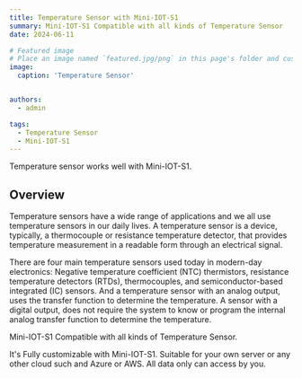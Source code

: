 ```yaml
---
title: Temperature Sensor with Mini-IOT-S1
summary: Mini-IOT-S1 Compatible with all kinds of Temperature Sensor
date: 2024-06-11

# Featured image
# Place an image named `featured.jpg/png` in this page's folder and customize its options here.
image:
  caption: 'Temperature Sensor'


authors:
  - admin

tags:
  - Temperature Sensor
  - Mini-IOT-S1
---
```


Temperature sensor works well with Mini-IOT-S1.

## Overview

Temperature sensors have a wide range of applications and we all use temperature sensors in our daily lives.
A temperature sensor is a device, typically, a thermocouple or resistance temperature detector, that provides temperature measurement in a readable form through an electrical signal. 

There are four main temperature sensors used today in modern-day electronics: Negative temperature coefficient (NTC) thermistors, resistance temperature detectors (RTDs), thermocouples, and semiconductor-based integrated (IC) sensors.
And a temperature sensor with an analog output, uses the transfer function to determine the temperature. A sensor with a digital output, does not require the system to know or program the internal analog transfer function to determine the temperature.

Mini-IOT-S1 Compatible with all kinds of Temperature Sensor.

It's Fully customizable with Mini-IOT-S1. Suitable for your own server or any other cloud such and Azure or AWS. All data only can access by you.



